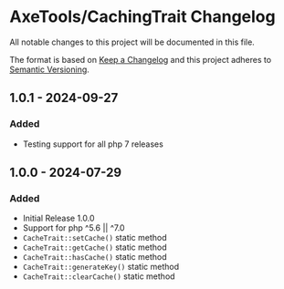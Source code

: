 # AxeTools/CachingTrait Changelog

All notable changes to this project will be documented in this file.

The format is based on [Keep a Changelog]
and this project adheres to [Semantic Versioning].

## 1.0.1 - 2024-09-27

### Added

- Testing support for all php 7 releases

## 1.0.0 - 2024-07-29

### Added

- Initial Release 1.0.0
- Support for php ^5.6 || ^7.0
- `CacheTrait::setCache()` static method
- `CacheTrait::getCache()` static method
- `CacheTrait::hasCache()` static method
- `CacheTrait::generateKey()` static method
- `CacheTrait::clearCache()` static method

[Keep a Changelog]:http://keepachangelog.com/en/1.1.0/
[Semantic Versioning]:http://semver.org/spec/v2.0.0.html
